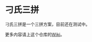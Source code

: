 # 刁氏三拼
刁氏三拼是一个三拼方案，目前还在测试中。

更多内容请上这个仓库的[Wiki](https://github.com/diaowinner/diaowinners-sanping/wiki)。
